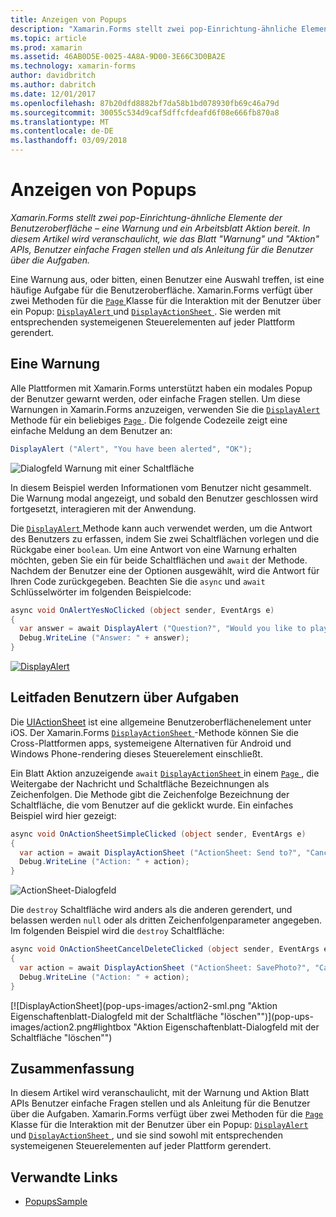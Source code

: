 ```yaml
---
title: Anzeigen von Popups
description: "Xamarin.Forms stellt zwei pop-Einrichtung-ähnliche Elemente der Benutzeroberfläche – eine Warnung und ein Arbeitsblatt Aktion bereit. In diesem Artikel wird veranschaulicht, wie das Blatt \"Warnung\" und \"Aktion\" APIs, Benutzer einfache Fragen stellen und als Anleitung für die Benutzer über die Aufgaben."
ms.topic: article
ms.prod: xamarin
ms.assetid: 46AB0D5E-0025-4A8A-9D00-3E66C3D0BA2E
ms.technology: xamarin-forms
author: davidbritch
ms.author: dabritch
ms.date: 12/01/2017
ms.openlocfilehash: 87b20dfd8882bf7da58b1bd078930fb69c46a79d
ms.sourcegitcommit: 30055c534d9caf5dffcfdeafd6f08e666fb870a8
ms.translationtype: MT
ms.contentlocale: de-DE
ms.lasthandoff: 03/09/2018
---
```

# <a name="displaying-pop-ups"></a>Anzeigen von Popups

_Xamarin.Forms stellt zwei pop-Einrichtung-ähnliche Elemente der Benutzeroberfläche – eine Warnung und ein Arbeitsblatt Aktion bereit. In diesem Artikel wird veranschaulicht, wie das Blatt "Warnung" und "Aktion" APIs, Benutzer einfache Fragen stellen und als Anleitung für die Benutzer über die Aufgaben._

Eine Warnung aus, oder bitten, einen Benutzer eine Auswahl treffen, ist eine häufige Aufgabe für die Benutzeroberfläche. Xamarin.Forms verfügt über zwei Methoden für die [ `Page` ](https://developer.xamarin.com/api/type/Xamarin.Forms.Page/) Klasse für die Interaktion mit der Benutzer über ein Popup: [ `DisplayAlert` ](https://developer.xamarin.com/api/member/Xamarin.Forms.Page.DisplayAlert(System.String,System.String,System.String)/) und [ `DisplayActionSheet` ](https://developer.xamarin.com/api/member/Xamarin.Forms.Page.DisplayActionSheet(System.String,System.String,System.String,System.String[])/). Sie werden mit entsprechenden systemeigenen Steuerelementen auf jeder Plattform gerendert.

## <a name="displaying-an-alert"></a>Eine Warnung

Alle Plattformen mit Xamarin.Forms unterstützt haben ein modales Popup der Benutzer gewarnt werden, oder einfache Fragen stellen. Um diese Warnungen in Xamarin.Forms anzuzeigen, verwenden Sie die [ `DisplayAlert` ](https://developer.xamarin.com/api/member/Xamarin.Forms.Page.DisplayAlert(System.String,System.String,System.String)/) Methode für ein beliebiges [ `Page` ](https://developer.xamarin.com/api/type/Xamarin.Forms.Page/). Die folgende Codezeile zeigt eine einfache Meldung an dem Benutzer an:

```csharp
DisplayAlert ("Alert", "You have been alerted", "OK");
```

![](pop-ups-images/alert.png "Dialogfeld Warnung mit einer Schaltfläche")

In diesem Beispiel werden Informationen vom Benutzer nicht gesammelt. Die Warnung modal angezeigt, und sobald den Benutzer geschlossen wird fortgesetzt, interagieren mit der Anwendung.

Die [ `DisplayAlert` ](https://developer.xamarin.com/api/member/Xamarin.Forms.Page.DisplayAlert(System.String,System.String,System.String)/) Methode kann auch verwendet werden, um die Antwort des Benutzers zu erfassen, indem Sie zwei Schaltflächen vorlegen und die Rückgabe einer `boolean`. Um eine Antwort von eine Warnung erhalten möchten, geben Sie ein für beide Schaltflächen und `await` der Methode. Nachdem der Benutzer eine der Optionen ausgewählt, wird die Antwort für Ihren Code zurückgegeben. Beachten Sie die `async` und `await` Schlüsselwörter im folgenden Beispielcode:

```csharp
async void OnAlertYesNoClicked (object sender, EventArgs e)
{
  var answer = await DisplayAlert ("Question?", "Would you like to play a game", "Yes", "No");
  Debug.WriteLine ("Answer: " + answer);
}
```

[![DisplayAlert](pop-ups-images/alert2-sml.png "Warnung Dialog mit zwei Schaltflächen")](pop-ups-images/alert2.png#lightbox "Warnung Dialog mit zwei Schaltflächen")

## <a name="guiding-users-through-tasks"></a>Leitfaden Benutzern über Aufgaben

Die [UIActionSheet](https://developer.apple.com/library/ios/documentation/uikit/reference/uiactionsheet_class/Reference/Reference.html) ist eine allgemeine Benutzeroberflächenelement unter iOS. Der Xamarin.Forms [ `DisplayActionSheet` ](https://developer.xamarin.com/api/member/Xamarin.Forms.Page.DisplayActionSheet(System.String,System.String,System.String,System.String[])/) -Methode können Sie die Cross-Plattformen apps, systemeigene Alternativen für Android und Windows Phone-rendering dieses Steuerelement einschließt.

Ein Blatt Aktion anzuzeigende `await` [ `DisplayActionSheet` ](https://developer.xamarin.com/api/member/Xamarin.Forms.Page.DisplayActionSheet(System.String,System.String,System.String,System.String[])/) in einem [ `Page` ](https://developer.xamarin.com/api/type/Xamarin.Forms.Page/), die Weitergabe der Nachricht und Schaltfläche Bezeichnungen als Zeichenfolgen. Die Methode gibt die Zeichenfolge Bezeichnung der Schaltfläche, die vom Benutzer auf die geklickt wurde. Ein einfaches Beispiel wird hier gezeigt:

```csharp
async void OnActionSheetSimpleClicked (object sender, EventArgs e)
{
  var action = await DisplayActionSheet ("ActionSheet: Send to?", "Cancel", null, "Email", "Twitter", "Facebook");
  Debug.WriteLine ("Action: " + action);
}
```

![](pop-ups-images/action.png "ActionSheet-Dialogfeld")

Die `destroy` Schaltfläche wird anders als die anderen gerendert, und belassen werden `null` oder als dritten Zeichenfolgenparameter angegeben. Im folgenden Beispiel wird die `destroy` Schaltfläche:

```csharp
async void OnActionSheetCancelDeleteClicked (object sender, EventArgs e)
{
  var action = await DisplayActionSheet ("ActionSheet: SavePhoto?", "Cancel", "Delete", "Photo Roll", "Email");
  Debug.WriteLine ("Action: " + action);
}
```

[![DisplayActionSheet](pop-ups-images/action2-sml.png "Aktion Eigenschaftenblatt-Dialogfeld mit der Schaltfläche "löschen"")](pop-ups-images/action2.png#lightbox "Aktion Eigenschaftenblatt-Dialogfeld mit der Schaltfläche "löschen"")

## <a name="summary"></a>Zusammenfassung

In diesem Artikel wird veranschaulicht, mit der Warnung und Aktion Blatt APIs Benutzer einfache Fragen stellen und als Anleitung für die Benutzer über die Aufgaben. Xamarin.Forms verfügt über zwei Methoden für die [ `Page` ](https://developer.xamarin.com/api/type/Xamarin.Forms.Page/) Klasse für die Interaktion mit der Benutzer über ein Popup: [ `DisplayAlert` ](https://developer.xamarin.com/api/member/Xamarin.Forms.Page.DisplayAlert(System.String,System.String,System.String)/) und [ `DisplayActionSheet` ](https://developer.xamarin.com/api/member/Xamarin.Forms.Page.DisplayActionSheet(System.String,System.String,System.String,System.String[])/), und sie sind sowohl mit entsprechenden systemeigenen Steuerelementen auf jeder Plattform gerendert.



## <a name="related-links"></a>Verwandte Links

- [PopupsSample](https://developer.xamarin.com/samples/xamarin-forms/Navigation/Pop-ups/)
